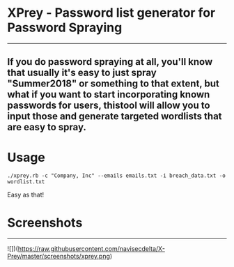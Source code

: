 
# XPrey - Password list generator for Password Spraying
---

If you do password spraying at all, you'll know that usually it's easy to just spray "Summer2018" or something to that extent, but what if you want to start incorporating known passwords for users, thistool will allow you to input those and generate targeted wordlists that are easy to spray.
---
# Usage


```
./xprey.rb -c "Company, Inc" --emails emails.txt -i breach_data.txt -o wordlist.txt
```

Easy as that!


# Screenshots
---
![])(https://raw.githubusercontent.com/navisecdelta/X-Prey/master/screenshots/xprey.png)
